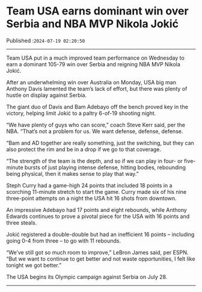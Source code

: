 # Team USA earns dominant win over Serbia and NBA MVP Nikola Jokić

Published :`2024-07-19 02:20:50`

---

Team USA put in a much improved team performance on Wednesday to earn a dominant 105-79 win over Serbia and reigning NBA MVP Nikola Jokić.

After an underwhelming win over Australia on Monday, USA big man Anthony Davis lamented the team’s lack of effort, but there was plenty of hustle on display against Serbia.

The giant duo of Davis and Bam Adebayo off the bench proved key in the victory, helping limit Jokić to a paltry 6-of-19 shooting night.

“We have plenty of guys who can score,” coach Steve Kerr said, per the NBA. “That’s not a problem for us. We want defense, defense, defense.

“Bam and AD together are really something, just the switching, but they can also protect the rim and be in a drop if we go to that coverage.

“The strength of the team is the depth, and so if we can play in four- or five-minute bursts of just playing intense defense, hitting bodies, rebounding being physical, then it makes sense to play that way.”

Steph Curry had a game-high 24 points that included 18 points in a scorching 11-minute stretch to start the game. Curry made six of his nine three-point attempts on a night the USA hit 16 shots from downtown.

An impressive Adebayo had 17 points and eight rebounds, while Anthony Edwards continues to prove a pivotal piece for the USA with 16 points and three steals.

Jokić registered a double-double but had an inefficient 16 points – including going 0-4 from three – to go with 11 rebounds.

“We’ve still got so much room to improve,” LeBron James said, per ESPN. “But we want to continue to get better and not waste opportunities, I felt like tonight we got better.”

The USA begins its Olympic campaign against Serbia on July 28.

---

